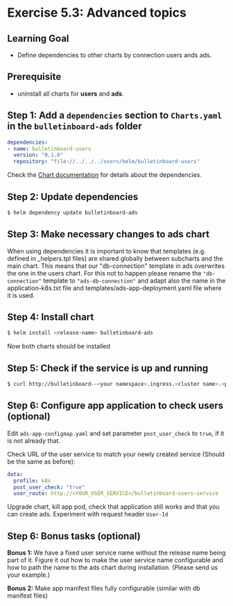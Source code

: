# Exercise 5.3: Advanced topics

## Learning Goal
- Define dependencies to other charts by connection users ands ads.

## Prerequisite

- uninstall all charts for **users** and **ads**.

## Step 1: Add a `dependencies` section to `Charts.yaml` in the `bulletinboard-ads` folder

```yaml
dependencies:
- name: bulletinboard-users
  version: "0.1.0"
  repository: "file://../../../users/helm/bulletinboard-users"
``` 

Check the [Chart documentation](https://helm.sh/docs/topics/charts/#the-chart-yaml-file) for details about the dependencies.

## Step 2: Update dependencies

```bash
$ helm dependency update bulletinboard-ads
```

## Step 3: Make necessary changes to ads chart

When using dependencies it is important to know that templates (e.g. defined in _helpers.tpl files) are shared globally between subcharts and the main chart. This means that our "db-connection" template in ads overwrites the one in the users chart. For this not to happen please rename the `"db-connection"` template to `"ads-db-connection"` and adapt also the name in the application-k8s.txt file and templates/ads-app-deployment.yaml file where it is used.

## Step 4: Install chart

```bash
$ helm install <release-name> bulletinboard-ads
```

Now both charts should be installed


## Step 5: Check if the service is up and running

```bash
$ curl http://bulletinboard--<your namespace>.ingress.<cluster name>.<project name>.shoot.canary.k8s-hana.ondemand.com/ads/api/v1/ads
```

## Step 6: Configure app application to check users (optional)

Edit `ads-app-configmap.yaml` and set parameter `post_user_check` to `true`, if it is not already that.

Check URL of the user service to match your newly created service (Should be the same as before):


```yaml
data:
  profile: k8s
  post_user_check: "true"
  user_route: http://<YOUR_USER_SERVICE>/bulletinboard-users-service
```

Upgrade chart, kill app pod, check that application still works and that you can create ads. Experiment with request header `User-Id`

## Step 6: Bonus tasks (optional)

**Bonus 1:** We have a fixed user service name without the release name being part of it. Figure it out how to make the user service name configurable and how to path the name to the ads chart during installation. (Please send us your example.)

**Bonus 2:** Make app manifest files fully configurable (similar with db manifest files)

 
